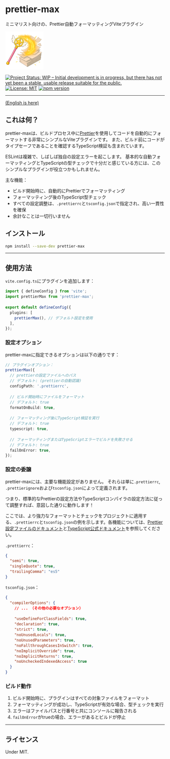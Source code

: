 # prettier-max

ミニマリスト向けの、Prettier自動フォーマッティングViteプラグイン

![prettier-max](images/prettier-max-120.png)

[![Project Status: WIP – Initial development is in progress, but there has not yet been a stable, usable release suitable for the public.](https://www.repostatus.org/badges/latest/wip.svg)](https://www.repostatus.org/#wip)
[![License: MIT](https://img.shields.io/badge/License-MIT-yellow.svg)](https://opensource.org/licenses/MIT)
[![npm version](https://img.shields.io/npm/v/prettier-max.svg)](https://www.npmjs.com/package/prettier-max)

---

[(English is here)](./README.md)

## これは何？

prettier-maxは、ビルドプロセス中に[Prettier](https://prettier.io/)を使用してコードを自動的にフォーマットする非常にシンプルなViteプラグインです。
また、ビルド前にコードがタイプセーフであることを確認するTypeScript検証も含まれています。

ESLintは複雑で、しばしば独自の設定エラーを起こします。
基本的な自動フォーマッティングとTypeScriptの型チェックで十分だと感じている方には、このシンプルなプラグインが役立つかもしれません。

主な機能：

- ビルド開始時に、自動的にPrettierでフォーマッティング
- フォーマッティング後のTypeScript型チェック
- すべての設定調整は、`.prettierrc`と`tsconfig.json`で指定され、高い一貫性を確保
- 余計なことは一切行いません

## インストール

```bash
npm install --save-dev prettier-max
```

---

## 使用方法

`vite.config.ts`にプラグインを追加します：

```typescript
import { defineConfig } from 'vite';
import prettierMax from 'prettier-max';

export default defineConfig({
  plugins: [
    prettierMax(), // デフォルト設定を使用
  ],
});
```

### 設定オプション

prettier-maxに指定できるオプションは以下の通りです：

```typescript
// プラグインオプション：
prettierMax({
  // prettierの設定ファイルへのパス
  // デフォルト: (prettierの自動認識)
  configPath: '.prettierrc',

  // ビルド開始時にファイルをフォーマット
  // デフォルト: true
  formatOnBuild: true,

  // フォーマッティング後にTypeScript検証を実行
  // デフォルト: true
  typescript: true,

  // フォーマッティングまたはTypeScriptエラーでビルドを失敗させる
  // デフォルト: true
  failOnError: true,
});
```

### 設定の委譲

prettier-maxには、主要な機能設定がありません。
それらは単に`.prettierrc`, `.prettierignore`および`tsconfig.json`によって定義されます。

つまり、標準的なPrettierの設定方法やTypeScriptコンパイラの設定方法に従って調整すれば、意図した通りに動作します！

ここでは、より強力なフォーマットとチェックをプロジェクトに適用する、`.prettierrc`と`tsconfig.json`の例を示します。各機能については、[Prettier設定ファイルのドキュメント](https://prettier.io/docs/configuration)と[TypeScript公式ドキュメント](https://www.typescriptlang.org/docs/handbook/tsconfig-json.html)を参照してください。

`.prettierrc`：

```json
{
  "semi": true,
  "singleQuote": true,
  "trailingComma": "es5"
}
```

`tsconfig.json`：

```json
{
  "compilerOptions": {
    // ... （その他の必要なオプション）

    "useDefineForClassFields": true,
    "declaration": true,
    "strict": true,
    "noUnusedLocals": true,
    "noUnusedParameters": true,
    "noFallthroughCasesInSwitch": true,
    "noImplicitOverride": true,
    "noImplicitReturns": true,
    "noUncheckedIndexedAccess": true
  }
}
```

### ビルド動作

1. ビルド開始時に、プラグインはすべての対象ファイルをフォーマット
2. フォーマッティングが成功し、TypeScriptが有効な場合、型チェックを実行
3. エラーはファイルパスと行番号と共にコンソールに報告される
4. `failOnError`がtrueの場合、エラーがあるとビルドが停止

---

## ライセンス

Under MIT.
